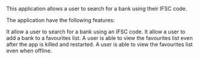 This application allows a user to search for a bank using their IFSC code.

The application have the following features:

It allow a user to search for a bank using an IFSC code. 
It allow a user to add a bank to a favourites list. 
A user is able to view the favourites list even after the app is killed and restarted. 
A user is able to view the favourites list even when offline. 
